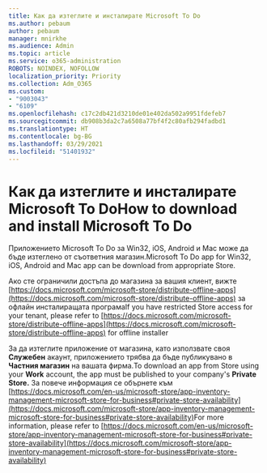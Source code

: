 ```yaml
---
title: Как да изтеглите и инсталирате Microsoft To Do
ms.author: pebaum
author: pebaum
manager: mnirkhe
ms.audience: Admin
ms.topic: article
ms.service: o365-administration
ROBOTS: NOINDEX, NOFOLLOW
localization_priority: Priority
ms.collection: Adm_O365
ms.custom:
- "9003043"
- "6109"
ms.openlocfilehash: c17c2db421d3210de01e402da502a9951fdefeb7
ms.sourcegitcommit: db908b3da2c7a6508a77bf4f2c80afb294fadbd1
ms.translationtype: HT
ms.contentlocale: bg-BG
ms.lasthandoff: 03/29/2021
ms.locfileid: "51401932"
---
```

# <a name="how-to-download-and-install-microsoft-to-do"></a><span data-ttu-id="1bf70-102">Как да изтеглите и инсталирате Microsoft To Do</span><span class="sxs-lookup"><span data-stu-id="1bf70-102">How to download and install Microsoft To Do</span></span>

<span data-ttu-id="1bf70-103">Приложението Microsoft To Do за Win32, iOS, Android и Mac може да бъде изтеглено от съответния магазин.</span><span class="sxs-lookup"><span data-stu-id="1bf70-103">Microsoft To Do app for Win32, iOS, Android and Mac app can be download from appropriate Store.</span></span>

<span data-ttu-id="1bf70-104">Ако сте ограничили достъпа до магазина за вашия клиент, вижте [https://docs.microsoft.com/microsoft-store/distribute-offline-apps](https://docs.microsoft.com/microsoft-store/distribute-offline-apps) за офлайн инсталиращата програма</span><span class="sxs-lookup"><span data-stu-id="1bf70-104">If you have restricted Store access for your tenant, please refer to [https://docs.microsoft.com/microsoft-store/distribute-offline-apps](https://docs.microsoft.com/microsoft-store/distribute-offline-apps) for offline installer</span></span>

<span data-ttu-id="1bf70-105">За да изтеглите приложение от магазина, като използвате своя **Служебен** акаунт, приложението трябва да бъде публикувано в **Частния магазин** на вашата фирма.</span><span class="sxs-lookup"><span data-stu-id="1bf70-105">To download an app from Store using your **Work** account, the app must be published to your company's **Private Store.**</span></span> <span data-ttu-id="1bf70-106">За повече информация се обърнете към [https://docs.microsoft.com/en-us/microsoft-store/app-inventory-management-microsoft-store-for-business#private-store-availability](https://docs.microsoft.com/microsoft-store/app-inventory-management-microsoft-store-for-business#private-store-availability)</span><span class="sxs-lookup"><span data-stu-id="1bf70-106">For more information, please refer to [https://docs.microsoft.com/en-us/microsoft-store/app-inventory-management-microsoft-store-for-business#private-store-availability](https://docs.microsoft.com/microsoft-store/app-inventory-management-microsoft-store-for-business#private-store-availability)</span></span>